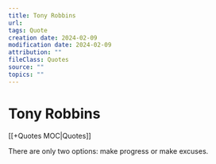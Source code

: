 ```yaml
---
title: Tony Robbins
url: 
tags: Quote
creation date: 2024-02-09
modification date: 2024-02-09
attribution: ""
fileClass: Quotes
source: ""
topics: ""
---
```


# Tony Robbins

[[+Quotes MOC|Quotes]]

There are only two options: make progress or make excuses.

